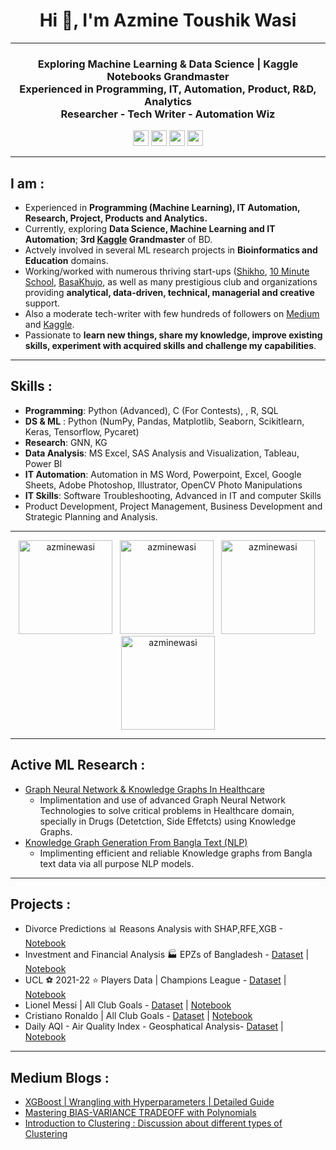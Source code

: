 <h1 align="center">Hi 👋, I'm Azmine Toushik Wasi</h1>

---
<h3 align="center">
Exploring Machine Learning & Data Science | Kaggle Notebooks Grandmaster </br> 
Experienced in Programming, IT, Automation, Product, R&D, Analytics </br> 
Researcher - Tech Writer - Automation Wiz
</h3>

<p align=center>
<a href="https://www.kaggle.com/azminetoushikwasi"><img height="25" src="https://img.shields.io/badge/Kaggle-profile-%2320beff"></a>
<a href="https://azminewasi.github.io"><img height="25" src="https://img.shields.io/badge/Personal-Website-%1020beff"></a>
<a href="https://medium.com/@azmine_wasi"><img height="25" src="https://img.shields.io/badge/Medium-Blogs-%1020beff"></a>
<a href="https://www.linkedin.com/in/azmine-toushik-wasi/"><img height="25" src="https://img.shields.io/badge/Linedin-profile-%2320beff"></a>
</p>

---
## **I am** :
- Experienced in **Programming (Machine Learning), IT Automation, Research, Project, Products and Analytics.**
- Currently, exploring **Data Science, Machine Learning and IT Automation**; **3rd [Kaggle](https://www.kaggle.com/azminetoushikwasi/) Grandmaster** of BD.
- Actvely involved in several ML research projects in **Bioinformatics and Education** domains.
- Working/worked with numerous thriving start-ups ([Shikho](https://shikho.tech/), [10 Minute School](https://10minuteschool.com/), [BasaKhujo](https://www.basakhujo.com/), as well as many prestigious club and organizations providing **analytical, data-driven, technical, managerial and creative** support. </br>
- Also a moderate tech-writer with few hundreds of followers on [Medium](https://medium.com/@azmine_wasi) and [Kaggle](https://www.kaggle.com/azminetoushikwasi/).
- Passionate to **learn new things, share my knowledge, improve existing skills, experiment with acquired skills and challenge my capabilities**.

---
## **Skills** :
- **Programming**: Python (Advanced), C (For Contests), , R, SQL<br>
- **DS & ML** : Python (NumPy, Pandas, Matplotlib, Seaborn, Scikitlearn, Keras, Tensorflow, Pycaret) <br>
- **Research**: GNN, KG <br>
- **Data Analysis**: MS Excel, SAS Analysis and Visualization, Tableau, Power BI<br>
- **IT Automation**: Automation in MS Word, Powerpoint, Excel, Google Sheets, Adobe Photoshop, Illustrator, OpenCV Photo Manipulations
- **IT Skills**: Software Troubleshooting, Advanced in IT and computer Skills
- Product Development, Project Management, Business Development and Strategic Planning and Analysis.<br>

---

<p align="center">
  <img src="https://road-to-kaggle-grandmaster.vercel.app/api/badges/azminetoushikwasi/dataset/light" alt="azminewasi" height="150"/> &nbsp;
  <img src="https://road-to-kaggle-grandmaster.vercel.app/api/badges/azminetoushikwasi/notebook/light" alt="azminewasi" height="150"/> &nbsp;
  <img src="https://road-to-kaggle-grandmaster.vercel.app/api/badges/azminetoushikwasi/discussion/light" alt="azminewasi" height="150"/>&nbsp;
  <img src="https://github-readme-stats.vercel.app/api?username=azminewasi&show_icons=true" alt="azminewasi" height="150"/>
</p>

---

## **Active ML Research** :
  - [Graph Neural Network & Knowledge Graphs In Healthcare](https://azminewasi.github.io/#research)
    - Implimentation and use of advanced Graph Neural Network Technologies to solve critical problems in Healthcare domain, specially in Drugs (Detetction, Side Effetcts) using Knowledge Graphs.
  - [Knowledge Graph Generation From Bangla Text (NLP)](https://azminewasi.github.io/#research)
    - Implimenting efficient and reliable Knowledge graphs from Bangla text data via all purpose NLP models.

---

## **Projects** :
  - Divorce Predictions 📊 Reasons Analysis with SHAP,RFE,XGB - [Notebook](https://www.kaggle.com/code/azminetoushikwasi/divorce-xgboost-analysis-with-pca-shap-tsne)
  - Investment and Financial Analysis 🏭 EPZs of Bangladesh - [Dataset](https://www.kaggle.com/datasets/azminetoushikwasi/-epzs-of-bangladesh-investors-data) | [Notebook](https://www.kaggle.com/code/azminetoushikwasi/eda-statistical-analytics-epzs-of-bangladesh)
  - UCL ⚽ 2021-22 ⭐ Players Data | Champions League - [Dataset](https://www.kaggle.com/datasets/azminetoushikwasi/ucl-202122-uefa-champions-league) | [Notebook](https://www.kaggle.com/code/azminetoushikwasi/ucl-eda-viz-2021-22-players-teams)
  - Lionel Messi | All Club Goals - [Dataset](https://www.kaggle.com/datasets/azminetoushikwasi/-lionel-messi-all-club-goals) | [Notebook](https://www.kaggle.com/code/azminetoushikwasi/lionel-messi-extended-eda-goals)
  - Cristiano Ronaldo | All Club Goals - [Dataset](https://www.kaggle.com/datasets/azminetoushikwasi/cr7-cristiano-ronaldo-all-club-goals-stats) | [Notebook](https://www.kaggle.com/code/azminetoushikwasi/cristiano-ronaldo-goals-eda-analysis)
  - Daily AQI - Air Quality Index - Geosphatical Analysis- [Dataset](https://www.kaggle.com/datasets/azminetoushikwasi/aqi-air-quality-index-scheduled-daily-update) | [Notebook](https://www.kaggle.com/code/azminetoushikwasi/daily-aqi-air-quality-index-scheduled)


---

## **Medium Blogs** :
- [XGBoost | Wrangling with Hyperparameters | Detailed Guide](https://medium.com/@azmine_wasi/xgboost-wrestling-with-hyperparameters-detailed-guide-part-01-3ecc8280f02b)
- [Mastering BIAS-VARIANCE TRADEOFF with Polynomials](https://medium.com/@azmine_wasi/mastering-bias-variance-tradeoff-with-polynomials-azminewasi-e58530f8b588)
- [Introduction to Clustering : Discussion about different types of Clustering](https://medium.com/@azmine_wasi/introduction-to-clustering-discussion-about-different-types-of-clustering-dd6af9fbfc21)
